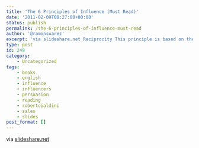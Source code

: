 ```yaml
---
title: 'The 6 Principles of Influence (Must Read)'
date: '2011-02-09T08:27:00+00:00'
status: publish
permalink: /the-6-principles-of-influence-must-read
author: '@ramonsuarez'
excerpt: 'via slideshare.net Reciprocity This principle is based on the fact that people give back what another has given to them. It might seem obvious, and it is indeed one of the main rules of our society. Test for example yourself: smile to the people y...'
type: post
id: 249
category:
    - Uncategorized
tags:
    - books
    - english
    - influence
    - influencers
    - persuasion
    - reading
    - robertcialdini
    - sales
    - slides
post_format: []
---
```

via [slideshare.net](http://www.slideshare.net/thomasvdc/persuasion-herding-the-digital-sheep)</div><div></div></div>